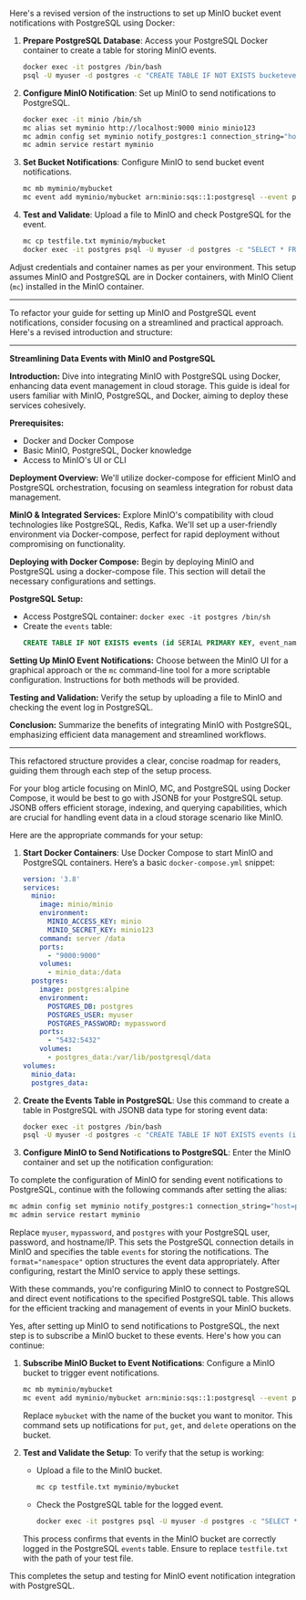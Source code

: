 Here's a revised version of the instructions to set up MinIO bucket event notifications with PostgreSQL using Docker:

1. **Prepare PostgreSQL Database**:
   Access your PostgreSQL Docker container to create a table for storing MinIO events.
   ```bash
   docker exec -it postgres /bin/bash
   psql -U myuser -d postgres -c "CREATE TABLE IF NOT EXISTS bucketevents (key VARCHAR PRIMARY KEY, value JSONB);"
   ```

2. **Configure MinIO Notification**:
   Set up MinIO to send notifications to PostgreSQL.
   ```bash
   docker exec -it minio /bin/sh
   mc alias set myminio http://localhost:9000 minio minio123
   mc admin config set myminio notify_postgres:1 connection_string="host=postgres port=5432 user=myuser password=mypassword dbname=postgres" table="bucketevents" format="namespace"
   mc admin service restart myminio
   ```

3. **Set Bucket Notifications**:
   Configure MinIO to send bucket event notifications.
   ```bash
   mc mb myminio/mybucket
   mc event add myminio/mybucket arn:minio:sqs::1:postgresql --event put,get,delete
   ```

4. **Test and Validate**:
   Upload a file to MinIO and check PostgreSQL for the event.
   ```bash
   mc cp testfile.txt myminio/mybucket
   docker exec -it postgres psql -U myuser -d postgres -c "SELECT * FROM bucketevents;"
   ```

Adjust credentials and container names as per your environment. This setup assumes MinIO and PostgreSQL are in Docker containers, with MinIO Client (`mc`) installed in the MinIO container.

---

To refactor your guide for setting up MinIO and PostgreSQL event notifications, consider focusing on a streamlined and practical approach. Here's a revised introduction and structure:

---

**Streamlining Data Events with MinIO and PostgreSQL**

**Introduction:**
Dive into integrating MinIO with PostgreSQL using Docker, enhancing data event management in cloud storage. This guide is ideal for users familiar with MinIO, PostgreSQL, and Docker, aiming to deploy these services cohesively.

**Prerequisites:**
- Docker and Docker Compose
- Basic MinIO, PostgreSQL, Docker knowledge
- Access to MinIO's UI or CLI

**Deployment Overview:**
We'll utilize docker-compose for efficient MinIO and PostgreSQL orchestration, focusing on seamless integration for robust data management.

**MinIO & Integrated Services:**
Explore MinIO's compatibility with cloud technologies like PostgreSQL, Redis, Kafka. We'll set up a user-friendly environment via Docker-compose, perfect for rapid deployment without compromising on functionality.

**Deploying with Docker Compose:**
Begin by deploying MinIO and PostgreSQL using a docker-compose file. This section will detail the necessary configurations and settings.



**PostgreSQL Setup:**
- Access PostgreSQL container: `docker exec -it postgres /bin/sh`
- Create the `events` table: 
  ```sql
  CREATE TABLE IF NOT EXISTS events (id SERIAL PRIMARY KEY, event_name VARCHAR(255), bucket_name VARCHAR(255), object_key VARCHAR(255), size INT, eTag VARCHAR(255), sequencer VARCHAR(255), data JSON);
  ```

**Setting Up MinIO Event Notifications:**
Choose between the MinIO UI for a graphical approach or the `mc` command-line tool for a more scriptable configuration. Instructions for both methods will be provided.

**Testing and Validation:**
Verify the setup by uploading a file to MinIO and checking the event log in PostgreSQL.

**Conclusion:**
Summarize the benefits of integrating MinIO with PostgreSQL, emphasizing efficient data management and streamlined workflows.

---

This refactored structure provides a clear, concise roadmap for readers, guiding them through each step of the setup process.

For your blog article focusing on MinIO, MC, and PostgreSQL using Docker Compose, it would be best to go with JSONB for your PostgreSQL setup. JSONB offers efficient storage, indexing, and querying capabilities, which are crucial for handling event data in a cloud storage scenario like MinIO.

Here are the appropriate commands for your setup:

1. **Start Docker Containers**:
   Use Docker Compose to start MinIO and PostgreSQL containers. Here’s a basic `docker-compose.yml` snippet:

   ```yaml
   version: '3.8'
   services:
     minio:
       image: minio/minio
       environment:
         MINIO_ACCESS_KEY: minio
         MINIO_SECRET_KEY: minio123
       command: server /data
       ports:
         - "9000:9000"
       volumes:
         - minio_data:/data
     postgres:
       image: postgres:alpine
       environment:
         POSTGRES_DB: postgres
         POSTGRES_USER: myuser
         POSTGRES_PASSWORD: mypassword
       ports:
         - "5432:5432"
       volumes:
         - postgres_data:/var/lib/postgresql/data
   volumes:
     minio_data:
     postgres_data:
   ```

2. **Create the Events Table in PostgreSQL**:
   Use this command to create a table in PostgreSQL with JSONB data type for storing event data:

   ```bash
   docker exec -it postgres /bin/bash
   psql -U myuser -d postgres -c "CREATE TABLE IF NOT EXISTS events (id SERIAL PRIMARY KEY, event_name VARCHAR(255), bucket_name VARCHAR(255), object_key VARCHAR(255), size INT, eTag VARCHAR(255), sequencer VARCHAR(255), data JSONB);"
   ```

3. **Configure MinIO to Send Notifications to PostgreSQL**:
   Enter the MinIO container and set up the notification configuration:

To complete the configuration of MinIO for sending event notifications to PostgreSQL, continue with the following commands after setting the alias:

```bash
mc admin config set myminio notify_postgres:1 connection_string="host=postgres port=5432 user=myuser password=mypassword dbname=postgres" table="events" format="namespace"
mc admin service restart myminio
```

Replace `myuser`, `mypassword`, and `postgres` with your PostgreSQL user, password, and hostname/IP. This sets the PostgreSQL connection details in MinIO and specifies the table `events` for storing the notifications. The `format="namespace"` option structures the event data appropriately. After configuring, restart the MinIO service to apply these settings. 

With these commands, you're configuring MinIO to connect to PostgreSQL and direct event notifications to the specified PostgreSQL table. This allows for the efficient tracking and management of events in your MinIO buckets.

Yes, after setting up MinIO to send notifications to PostgreSQL, the next step is to subscribe a MinIO bucket to these events. Here's how you can continue:

1. **Subscribe MinIO Bucket to Event Notifications**:
   Configure a MinIO bucket to trigger event notifications.
   ```bash
   mc mb myminio/mybucket
   mc event add myminio/mybucket arn:minio:sqs::1:postgresql --event put,get,delete
   ```

   Replace `mybucket` with the name of the bucket you want to monitor. This command sets up notifications for `put`, `get`, and `delete` operations on the bucket.

2. **Test and Validate the Setup**:
   To verify that the setup is working:
   - Upload a file to the MinIO bucket.
     ```bash
     mc cp testfile.txt myminio/mybucket
     ```
   - Check the PostgreSQL table for the logged event.
     ```bash
     docker exec -it postgres psql -U myuser -d postgres -c "SELECT * FROM events;"
     ```

   This process confirms that events in the MinIO bucket are correctly logged in the PostgreSQL `events` table. Ensure to replace `testfile.txt` with the path of your test file.

This completes the setup and testing for MinIO event notification integration with PostgreSQL.